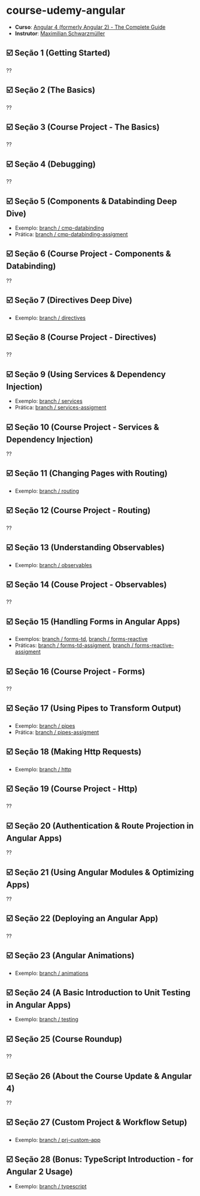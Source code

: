# course-udemy-angular

* **Curso**: [Angular 4 (formerly Angular 2) - The Complete Guide](https://www.udemy.com/the-complete-guide-to-angular-2/learn/v4/overview)
* **Instrutor**: [Maximilian Schwarzmüller](https://www.udemy.com/user/maximilian-schwarzmuller/)

## :ballot_box_with_check: Seção 1 (Getting Started)
??

## :ballot_box_with_check: Seção 2 (The Basics)
??

## :ballot_box_with_check: Seção 3 (Course Project - The Basics)
??

## :ballot_box_with_check: Seção 4 (Debugging)
??

## :ballot_box_with_check: Seção 5 (Components & Databinding Deep Dive)

* Exemplo: [branch / cmp-databinding](https://github.com/raulpe7eira/course-udemy-angular/tree/cmp-databinding)
* Prática: [branch / cmp-databinding-assigment](https://github.com/raulpe7eira/course-udemy-angular/tree/cmp-databinding-assignment)

## :ballot_box_with_check: Seção 6 (Course Project - Components & Databinding)
??

## :ballot_box_with_check: Seção 7 (Directives Deep Dive)

* Exemplo: [branch / directives](https://github.com/raulpe7eira/course-udemy-angular/tree/directives)

## :ballot_box_with_check: Seção 8 (Course Project - Directives)
??

## :ballot_box_with_check: Seção 9 (Using Services & Dependency Injection)

* Exemplo: [branch / services](https://github.com/raulpe7eira/course-udemy-angular/tree/services)
* Prática: [branch / services-assigment](https://github.com/raulpe7eira/course-udemy-angular/tree/services-assignment)


## :ballot_box_with_check: Seção 10 (Course Project - Services & Dependency Injection)
??

## :ballot_box_with_check: Seção 11 (Changing Pages with Routing)

* Exemplo: [branch / routing](https://github.com/raulpe7eira/course-udemy-angular/tree/routing)

## :ballot_box_with_check: Seção 12 (Course Project - Routing)
??

## :ballot_box_with_check: Seção 13 (Understanding Observables)

* Exemplo: [branch / observables](https://github.com/raulpe7eira/course-udemy-angular/tree/observables)

## :ballot_box_with_check: Seção 14 (Couse Project - Observables)
??

## :ballot_box_with_check: Seção 15 (Handling Forms in Angular Apps)

* Exemplos: [branch / forms-td](https://github.com/raulpe7eira/course-udemy-angular/tree/forms-td), [branch / forms-reactive](https://github.com/raulpe7eira/course-udemy-angular/tree/forms-reactive)
* Práticas: [branch / forms-td-assigment](https://github.com/raulpe7eira/course-udemy-angular/tree/forms-td-assignment), [branch / forms-reactive-assigment](https://github.com/raulpe7eira/course-udemy-angular/tree/forms-reactive-assignment)


## :ballot_box_with_check: Seção 16 (Course Project - Forms)
??

## :ballot_box_with_check: Seção 17 (Using Pipes to Transform Output)

* Exemplo: [branch / pipes](https://github.com/raulpe7eira/course-udemy-angular/tree/pipes)
* Prática: [branch / pipes-assigment](https://github.com/raulpe7eira/course-udemy-angular/tree/pipes-assignment)


## :ballot_box_with_check: Seção 18 (Making Http Requests)

* Exemplo: [branch / http](https://github.com/raulpe7eira/course-udemy-angular/tree/http)

## :ballot_box_with_check: Seção 19 (Course Project - Http)
??

## :ballot_box_with_check: Seção 20 (Authentication & Route Projection in Angular Apps)
??

## :ballot_box_with_check: Seção 21 (Using Angular Modules & Optimizing Apps)
??

## :ballot_box_with_check: Seção 22 (Deploying an Angular App)
??

## :ballot_box_with_check: Seção 23 (Angular Animations)

* Exemplo: [branch / animations](https://github.com/raulpe7eira/course-udemy-angular/tree/animations)

## :ballot_box_with_check: Seção 24 (A Basic Introduction to Unit Testing in Angular Apps)

* Exemplo: [branch / testing](https://github.com/raulpe7eira/course-udemy-angular/tree/testing)

## :ballot_box_with_check: Seção 25 (Course Roundup)
??

## :ballot_box_with_check: Seção 26 (About the Course Update & Angular 4)
??

## :ballot_box_with_check: Seção 27 (Custom Project & Workflow Setup)

* Exemplo: [branch / prj-custom-app](https://github.com/raulpe7eira/course-udemy-angular/tree/prj-custom-app)

## :ballot_box_with_check: Seção 28 (Bonus: TypeScript Introduction - for Angular 2 Usage)

* Exemplo: [branch / typescript](https://github.com/raulpe7eira/course-udemy-angular/tree/typescript)

